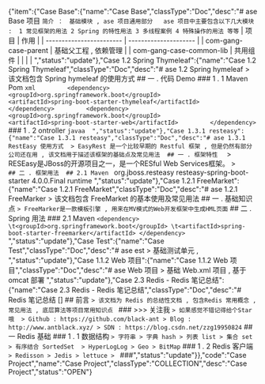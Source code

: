 {"item":{"Case Base":{"name":"Case Base","classType":"Doc","desc":"# ase Base 项目  ``` 简介 ：　基础模块 , ase 项目通用部分   ase 项目中主要包含以下几大模块 :  1 常见框架的用法 2 Spring 的特性用法 3 多线程案例 4 特殊操作的用法 等等 ```    | 项目                     | 作用                  | | ------------------------ | --------------------- | | com-gang-case-parent     | 基础父工程 , 依赖管理 | | com-gang-case-common-lib | 共用组件              | |                          |                       |  ","status":"update"},"Case 1.2  Spring Thymeleaf":{"name":"Case 1.2  Spring Thymeleaf","classType":"Doc","desc":"# ase 1.2  Spring hymeleaf  > 该文档包含 Spring hymeleaf 的使用方式    ## 一 . 代码 Demo    ### 1 . 1 Maven Pom  ```xml         <dependency>             <groupId>org.springframework.boot</groupId>             <artifactId>spring-boot-starter-thymeleaf</artifactId>         </dependency>         <dependency>             <groupId>org.springframework.boot</groupId>             <artifactId>spring-boot-starter-web</artifactId>         </dependency> ```  ### 1 . 2 ontroller  ```javaa  ","status":"update"},"Case 1.3.1 resteasy":{"name":"Case 1.3.1 resteasy","classType":"Doc","desc":"# ase 1.3.1 RestEasy 使用方式  > EasyRest 是一个比较早期的 Restful 框架 , 但是仍然有部分公司还在用 , 该文档用于描述该框架的基础点及常见用法  ## 一 . 框架特性  ``` > RESEasy是JBoss的开源项目之一，是一个RESful Web Services框架。  >  ```      ## 二 . 框架用法  ## 2.1 Maven  ```  <dependency>             <groupId>org.jboss.resteasy</groupId>             <artifactId>resteasy-spring-boot-starter</artifactId>             <version>4.0.0.Final</version>             <scope>runtime</scope>         </dependency>         <dependency>             ","status":"update"},"Case 1.2.1 FreeMarket":{"name":"Case 1.2.1 FreeMarket","classType":"Doc","desc":"# ase 1.2.1 FreeMarker    > 该文档包含 FreeMarket 的基本使用及常见用法    ## 一 .  基础知识点  ``` > FreeMarker是一款模板引擎 , 用来在MV模式的Web开发框架中生成HML页面 ```  ## 二 . Spring 用法  ### 2.1 Maven   ``` <dependency> \t<groupId>org.springframework.boot</groupId> \t<artifactId>spring-boot-starter-freemarker</artifactId> </dependency> ```  ","status":"update"},"Case Test":{"name":"Case Test","classType":"Doc","desc":"# ase est   > 基础测试单元 , ","status":"update"},"Case 1.1.2  Web 项目":{"name":"Case 1.1.2  Web 项目","classType":"Doc","desc":"# ase Web 项目  > 基础 Web.xml 项目 , 基于 omcat 部署  ","status":"update"},"Case 2.3 Redis - Redis 笔记总结":{"name":"Case 2.3 Redis - Redis 笔记总结","classType":"Doc","desc":"# Redis 笔记总结  []    ## 前言   ``` > 该文档为 Redis 的总结性文档 , 包含Redis 常用概念 , 常见用法 , 底层算法等项目常用知识点  ```  ### >>> 关注我  ``` > 如果感觉不错记得给个Star哦  > Github : https://github.com/black-ant > Blog : http://www.antblack.xyz/ > SDN : https://blog.csdn.net/zzg19950824 ```    ## 一  Redis 基础    ### 1 . 1 数据结构  ``` > 字符串 > 字典 hash > 列表 list > 集合 set > 有序结合 SortedSet  > HyperLogLog > Geo > BitMap ```  ### 1 . 2 Redis 客户端  ``` > Redisson > Jedis > lettuce >  ```  ###","status":"update"}},"code":"Case Project","name":"Case Project","classType":"COLLECTION","desc":"Case Project","status":"OPEN"}